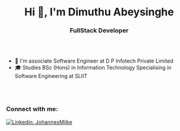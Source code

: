 <h1 align="center">Hi 👋, I'm Dimuthu Abeysinghe</h1>
<h3 align="center">FullStack Developer</h3> <br/> <br/>

- 🔭 I'm associate Software Engineer at D P Infotech Private Limited
- 🎓 Studies BSc (Hons) in Information Technology Specialising in Software Engineering at SLIIT

<br/><br/>
### Connect with me:
[![Linkedin: JohannesMilke](https://img.shields.io/badge/-CONNECT-blue?style=for-the-badge&logo=Linkedin&link=https://www.linkedin.com/in/dimuthu-abeysinghe/)][linkedin]



[linkedin]: https://linkedin.com/in/dimuthu-abeysinghe

<!--
**Dimuthu7/Dimuthu7** is a ✨ _special_ ✨ repository because its `README.md` (this file) appears on your GitHub profile.

Here are some ideas to get you started:

- 🔭 I’m currently working on ...
- 🌱 I’m currently learning ...
- 👯 I’m looking to collaborate on ...
- 🤔 I’m looking for help with ...
- 💬 Ask me about ...
- 📫 How to reach me: ...
- 😄 Pronouns: ...
- ⚡ Fun fact: ...
-->
